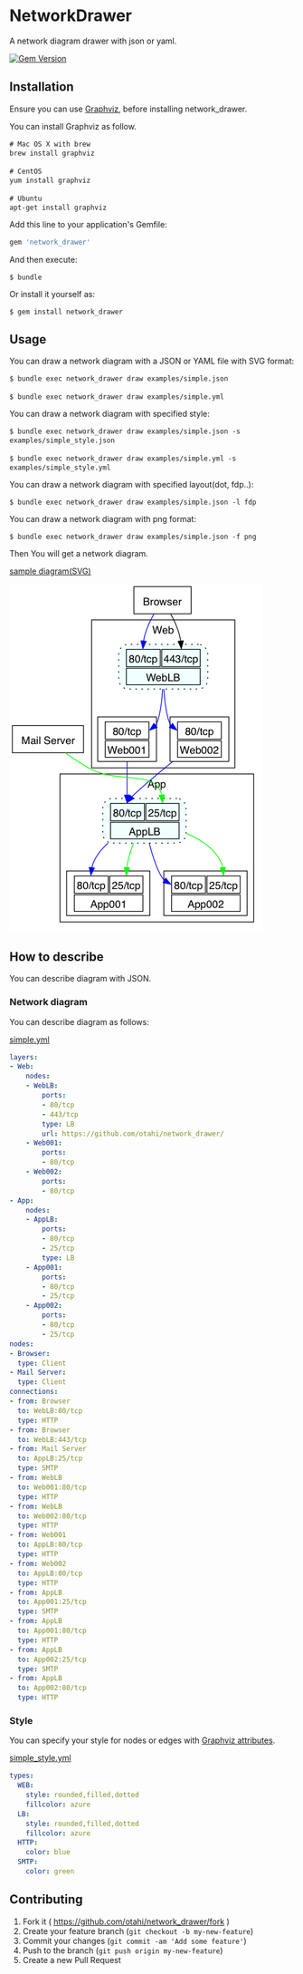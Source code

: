 # NetworkDrawer

A network diagram drawer with json or yaml.

[![Gem Version](https://badge.fury.io/rb/network_drawer.svg)](http://badge.fury.io/rb/network_drawer)

## Installation

Ensure you can use [Graphviz](http://www.graphviz.org/), before installing network_drawer.

You can install Graphviz as follow.
```
# Mac OS X with brew
brew install graphviz

# CentOS
yum install graphviz

# Ubuntu
apt-get install graphviz
```

Add this line to your application's Gemfile:

```ruby
gem 'network_drawer'
```

And then execute:

    $ bundle

Or install it yourself as:

    $ gem install network_drawer

## Usage

You can draw a network diagram with a JSON or YAML file with SVG format:

    $ bundle exec network_drawer draw examples/simple.json

    $ bundle exec network_drawer draw examples/simple.yml

You can draw a network diagram with specified style:

    $ bundle exec network_drawer draw examples/simple.json -s examples/simple_style.json

    $ bundle exec network_drawer draw examples/simple.yml -s examples/simple_style.yml

You can draw a network diagram with specified layout(dot, fdp..):

    $ bundle exec network_drawer draw examples/simple.json -l fdp

You can draw a network diagram with png format:

    $ bundle exec network_drawer draw examples/simple.json -f png

Then You will get a network diagram.

[sample diagram(SVG)](examples/simple.svg)

![sample diagram(PNG)](examples/simple.png)

## How to describe

You can describe diagram with JSON.

### Network diagram

You can describe diagram as follows:

[simple.yml](examples/simple.yml)
```yaml
layers:
- Web:
    nodes:
    - WebLB:
        ports:
        - 80/tcp
        - 443/tcp
        type: LB
        url: https://github.com/otahi/network_drawer/
    - Web001:
        ports:
        - 80/tcp
    - Web002:
        ports:
        - 80/tcp
- App:
    nodes:
    - AppLB:
        ports:
        - 80/tcp
        - 25/tcp
        type: LB
    - App001:
        ports:
        - 80/tcp
        - 25/tcp
    - App002:
        ports:
        - 80/tcp
        - 25/tcp
nodes:
- Browser:
  type: Client
- Mail Server:
  type: Client
connections:
- from: Browser
  to: WebLB:80/tcp
  type: HTTP
- from: Browser
  to: WebLB:443/tcp
- from: Mail Server
  to: AppLB:25/tcp
  type: SMTP
- from: WebLB
  to: Web001:80/tcp
  type: HTTP
- from: WebLB
  to: Web002:80/tcp
  type: HTTP
- from: Web001
  to: AppLB:80/tcp
  type: HTTP
- from: Web002
  to: AppLB:80/tcp
  type: HTTP
- from: AppLB
  to: App001:25/tcp
  type: SMTP
- from: AppLB
  to: App001:80/tcp
  type: HTTP
- from: AppLB
  to: App002:25/tcp
  type: SMTP
- from: AppLB
  to: App002:80/tcp
  type: HTTP
```

### Style

You can specify your style for nodes or edges with [Graphviz attributes](http://www.graphviz.org/content/attrs).

[simple_style.yml](examples/simple_style.yml)
```yaml
types: 
  WEB: 
    style: rounded,filled,dotted
    fillcolor: azure
  LB: 
    style: rounded,filled,dotted
    fillcolor: azure
  HTTP: 
    color: blue
  SMTP: 
    color: green
```

## Contributing

1. Fork it ( https://github.com/otahi/network_drawer/fork )
2. Create your feature branch (`git checkout -b my-new-feature`)
3. Commit your changes (`git commit -am 'Add some feature'`)
4. Push to the branch (`git push origin my-new-feature`)
5. Create a new Pull Request
